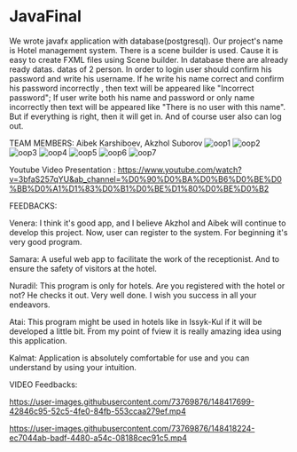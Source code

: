# JavaFinal
We wrote javafx application with database(postgresql). Our project's name is Hotel management system. There is a scene builder is used. Cause it is easy to create 
FXML files using Scene builder. In database there are already ready datas. datas of 2 person. In order to login user should confirm his password and write his username.
If he write his name correct and confirm his password incorrectly , then text will be appeared like  "Incorrect password"; If user write both his name and password or
only name incorrectly then text will be appeared like "There is no user with this name". But if everything is right, then it will get in. And of course user also can log out.


TEAM MEMBERS: Aibek Karshiboev, Akzhol Suborov
![oop1](https://user-images.githubusercontent.com/73769876/148400192-1df91296-eca3-40a4-ac5f-8d461ea97dcb.png)
![oop2](https://user-images.githubusercontent.com/73769876/148400490-7d6b0aec-9331-4b5f-b254-60c5ad8eedb2.png)
![oop3](https://user-images.githubusercontent.com/73769876/148400500-2b5bcd29-92f8-452d-9e64-33f6f878f1ee.png)
![oop4](https://user-images.githubusercontent.com/73769876/148400508-5acfd14a-5c2a-4809-abdd-b8d9c03b625a.png)
![oop5](https://user-images.githubusercontent.com/73769876/148400513-632d016f-d744-42eb-b1b7-608ffa256767.png)
![oop6](https://user-images.githubusercontent.com/73769876/148400524-130aa545-17b3-4139-b176-d3e60d7690b7.png)
![oop7](https://user-images.githubusercontent.com/73769876/148400537-33ef7005-9113-4008-8421-43c7d8bc11b3.png)

Youtube Video Presentation : https://www.youtube.com/watch?v=3bfaS257qYU&ab_channel=%D0%90%D0%BA%D0%B6%D0%BE%D0%BB%D0%A1%D1%83%D0%B1%D0%BE%D1%80%D0%BE%D0%B2

FEEDBACKS:

Venera:
I think it's good app, and I believe Akzhol and Aibek will continue to develop this project. Now, user can register to the system. For beginning it's very good program.

Samara:
A useful web app to facilitate the work of the receptionist. And to ensure the safety of visitors at the hotel.

Nuradil:
This program is only for hotels. Are you registered with the hotel or not? 
 He checks it out. Very well done. I wish you success in all your endeavors.
 
 Atai:
 This program might be used in hotels like in Issyk-Kul if it will be developed a little bit. From my point of fview it is really amazing idea using this application.
 
 Kalmat:
Application is absolutely comfortable for use and you can understand by using your intuition. 

VIDEO Feedbacks:

https://user-images.githubusercontent.com/73769876/148417699-42846c95-52c5-4fe0-84fb-553ccaa279ef.mp4


https://user-images.githubusercontent.com/73769876/148418224-ec7044ab-badf-4480-a54c-08188cec91c5.mp4
